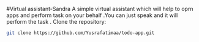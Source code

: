 #Virtual assistant-Sandra
A simple virtual assistant which will help to oprn apps and perform task on your behalf .You can just speak and it will perform the task
. Clone the repository:
   ```bash
   git clone https://github.com/Yusrafatimaa/todo-app.git
